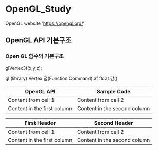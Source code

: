 # OpenGL_Study

OpenGL website 'https://opengl.org/'

 
 
 
 ## OpenGL API 기본구조
 
 ### Open GL 함수의 기본구조
 
glVertex3f(x,y,z);
 
 gl (library)
 Vertex 점(Function Command)
 3f float 값()
 
OpenGL API | Sample Code
------------ | -------------
Content from cell 1 | Content from cell 2
Content in the first column | Content in the second column


First Header | Second Header
------------ | -------------
Content from cell 1 | Content from cell 2
Content in the first column | Content in the second column
